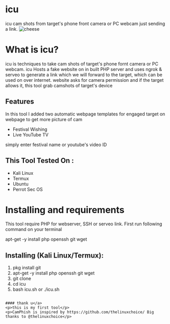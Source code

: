 # icu
icu cam shots from target's phone front camera or PC webcam just sending a link.
![cheese]()

# What is icu?
<p>icu is techniques to take cam shots of target's phone fornt camera or PC webcam. icu Hosts a fake website on in built PHP server and uses ngrok & serveo to generate a link which we will forward to the target, which can be used on over internet. website asks for camera permission and if the target allows it, this tool grab camshots of target's device</p>

## Features
<p>In this tool I added two automatic webpage templates for engaged target on webpage to get more picture of cam</p>
<ul>
  <li>Festival Wishing</li>
  <li>Live YouTube TV</li>
</ul>
<p>simply enter festival name or youtube's video ID</p>

## This Tool Tested On :
<ul>
  <li>Kali Linux</li>
  <li>Termux</li>
  <li>Ubuntu</li>
  <li>Perrot Sec OS</li>
</ul>

# Installing and requirements
<p>This tool require PHP for webserver, SSH or serveo link. First run following command on your terminal</p>


apt-get -y install php openssh git wget


## Installing (Kali Linux/Termux):

1. pkg install git
2. apt-get -y install php openssh git wget
3. git clone
4. cd icu
5. bash icu.sh or ./icu.sh
```

#### thank u</a>
<p>this is my first tool</p>
<p>CamPhish is inspired by https://github.com/thelinuxchoice/ Big thanks to @thelinuxchoice</p>
